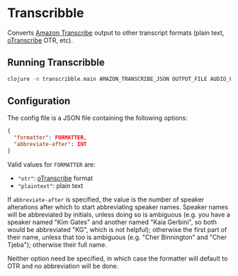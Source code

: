 # Transcribble

Converts [Amazon Transcribe](https://docs.aws.amazon.com/transcribe/latest/dg/what-is-transcribe.html) output to other transcript formats (plain text, [oTranscribe](https://otranscribe.com) OTR, etc).

## Running Transcribble

```sh
clojure -m transcribble.main AMAZON_TRANSCRIBE_JSON OUTPUT_FILE AUDIO_FILE SPEAKERS [CONFIG_FILE]
```

## Configuration

The config file is a JSON file containing the following options:

```json
{
  "formatter": FORMATTER,
  "abbreviate-after": INT
}
```

Valid values for `FORMATTER` are:
- `"otr"`: [oTranscribe](https://otranscribe.com) format
- `"plaintext"`: plain text

If `abbreviate-after` is specified, the value is the number of speaker
alterations after which to start abbreviating speaker names. Speaker names will
be abbreviated by initials, unless doing so is ambiguous (e.g. you have a
speaker named "Kim Gates" and another named "Kaia Gerbini", so both would be
abbreviated "KG", which is not helpful); otherwise the first part of their name,
unless that too is ambiguous (e.g. "Cher Binnington" and "Cher Tjeba");
otherwise their full name.

Neither option need be specified, in which case the formatter will default to
OTR and no abbreviation will be done.
